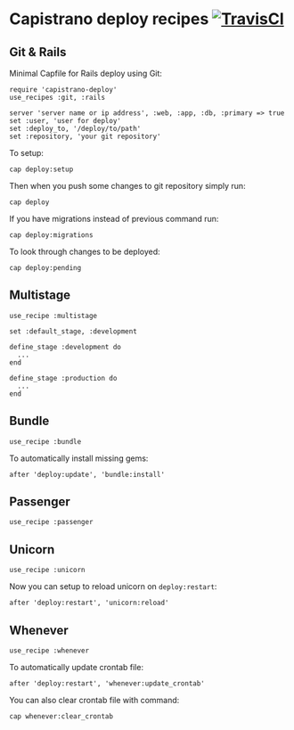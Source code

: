 Capistrano deploy recipes [![TravisCI](http://travis-ci.org/lest/capistrano-deploy.png?branch=master)](http://travis-ci.org/lest/capistrano-deploy)
=========================

Git & Rails
-----------

Minimal Capfile for Rails deploy using Git:

    require 'capistrano-deploy'
    use_recipes :git, :rails

    server 'server name or ip address', :web, :app, :db, :primary => true
    set :user, 'user for deploy'
    set :deploy_to, '/deploy/to/path'
    set :repository, 'your git repository'

To setup:

    cap deploy:setup

Then when you push some changes to git repository simply run:

    cap deploy

If you have migrations instead of previous command run:

    cap deploy:migrations

To look through changes to be deployed:

    cap deploy:pending

Multistage
----------

    use_recipe :multistage

    set :default_stage, :development

    define_stage :development do
      ...
    end

    define_stage :production do
      ...
    end

Bundle
------

    use_recipe :bundle

To automatically install missing gems:

    after 'deploy:update', 'bundle:install'

Passenger
---------

    use_recipe :passenger

Unicorn
-------

    use_recipe :unicorn

Now you can setup to reload unicorn on `deploy:restart`:

    after 'deploy:restart', 'unicorn:reload'

Whenever
--------

    use_recipe :whenever

To automatically update crontab file:

    after 'deploy:restart', 'whenever:update_crontab'

You can also clear crontab file with command:

    cap whenever:clear_crontab
